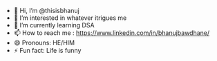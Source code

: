 - 👋 Hi, I’m @thisisbhanuj
- 👀 I’m interested in whatever itrigues me
- 🌱 I’m currently learning DSA
- 📫 How to reach me : https://www.linkedin.com/in/bhanujbawdhane/
- 😄 Pronouns: HE/HIM
- ⚡ Fun fact: Life is funny
